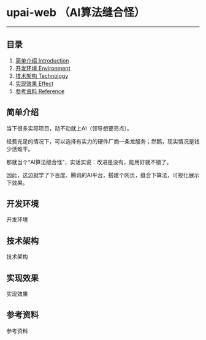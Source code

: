 # upai-web （AI算法缝合怪）
---
## 目录
1. [简单介绍 Introduction](#简单介绍)
2. [开发环境 Environment](#开发环境)
3. [技术架构 Technology](#技术架构)
4. [实现效果 Effect](#实现效果)
5. [参考资料 Reference](#参考资料)

## 简单介绍
当下很多实际项目，动不动就上AI（领导想要亮点）。

经费充足的情况下，可以选择有实力的硬件厂商一条龙服务；然鹅，现实情况是钱少活难干。

那就当个“AI算法缝合怪”，实话实说：改进是没有，能用好就不错了。

因此，这边就学了下百度、腾讯的AI平台，搭建个网页，缝合下算法，可视化展示下效果。

## 开发环境
开发环境

## 技术架构
技术架构

## 实现效果
实现效果

## 参考资料
参考资料